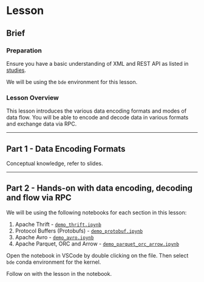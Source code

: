 # Lesson

## Brief

### Preparation

Ensure you have a basic understanding of XML and REST API as listed in [studies](./studies.md).

We will be using the `bde` environment for this lesson.

### Lesson Overview

This lesson introduces the various data encoding formats and modes of data flow. You will be able to encode and decode data in various formats and exchange data via RPC.

---

## Part 1 - Data Encoding Formats

Conceptual knowledge, refer to slides.

---

## Part 2 - Hands-on with data encoding, decoding and flow via RPC

<!-- We will be using the following notebooks `notebooks/encoding_flow_lesson.ipynb` notebook throughout this lesson. -->
We will be using the following notebooks for each section in this lesson:

1. Apache Thrift - [`demo_thrift.ipynb`](notebooks/demo_thrift.ipynb)
2. Protocol Buffers (Protobufs) - [`demo_protobuf.ipynb`](notebooks/demo_protobuf.ipynb)
3. Apache Avro - [`demo_avro.ipynb`](notebooks/demo_avro.ipynb)
4. Apache Parquet, ORC and Arrow - [`demo_parquet_orc_arrow.ipynb`](notebooks/demo_parquet_orc_arrow.ipynb)

Open the notebook in VSCode by double clicking on the file. Then select `bde` conda environment for the kernel.

Follow on with the lesson in the notebook.
